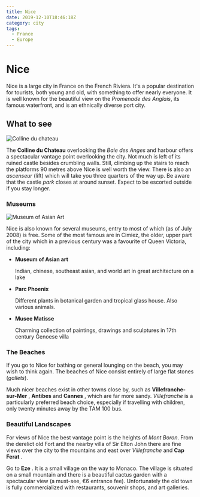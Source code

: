 ```yaml
---
title: Nice
date: 2019-12-10T18:46:18Z
category: city
tags:
  - France
  - Europe
---
```


# Nice
<WishWidget country="FR" city="Nice" label="true"></WishWidget>

Nice is a large city in France on the French Riviera. It's a popular destination for tourists, both young and old, with something to offer nearly everyone. It is well known for the beautiful view on the *Promenade des Anglais*, its famous waterfront, and is an ethnically diverse port city.

## What to see

![Colline du chateau](https://wikitravel.org/upload/shared//thumb/c/cb/NiceColline.JPG/300px-NiceColline.JPG)

The **Colline du Chateau** <WishWidget country="FR" city="Nice" activity="Colline du Chateau"></WishWidget> overlooking the _Baie des Anges_ and harbour offers a spectacular vantage point overlooking the city. Not much is left of its ruined castle besides crumbling walls. Still, climbing up the stairs to reach the platforms 90 metres above Nice is well worth the view. There is also an *ascenseur* (lift) which will take you three quarters of the way up. Be aware that the castle _park_ closes at around
sunset. Expect to be escorted outside if you stay longer.

### Museums

![Museum of
Asian Art](https://wikitravel.org/upload/shared//thumb/9/9f/NiceAsianMuseum.jpg/300px-NiceAsianMuseum.jpg)

Nice is also known for several museums, entry to most of which (as of July 2008) is free. Some of the most famous are in Cimiez, the older, upper part of the city which in a previous century was a favourite of Queen Victoria, including:

- **Museum of Asian art** <WishWidget country="FR" city="Nice" activity="Museum of Asian Art"></WishWidget>

	Indian, chinese, southeast asian, and world art in great architecture on a lake

- **Parc Phoenix** <WishWidget country="FR" city="Nice" activity="Parc Phoenix"></WishWidget>

	Different plants in botanical garden and tropical glass house. Also various animals.

- **Musee Matisse** <WishWidget country="FR" city="Nice" activity="Musee Matisse"></WishWidget>

	Charming collection of paintings, drawings and sculptures in 17th century Genoese villa

### The Beaches
<WishWidget country="FR" city="Nice" activity="Beaches"></WishWidget>

If you go to Nice for bathing or general lounging on the beach, you may wish to think again. The beaches of Nice consist entirely of large flat stones (_gallets_).

Much nicer beaches exist in other towns close by, such as **Villefranche-sur-Mer** <WishWidget country="FR" city="Nice" activity="Villefranche-sur-Mer"></WishWidget>, **Antibes** and **Cannes** <WishWidget country="FR" city="Nice" activity="Cannes"></WishWidget>, which are far more sandy. _Villefranche_ is a particularly preferred beach choice, especially if travelling with children, only twenty minutes away by the TAM 100 bus.

### Beautiful Landscapes

For views of Nice the best vantage point is the heights of _Mont Boron_. From the derelict old Fort and the nearby villa of Sir Elton John there are fine views over the city to the mountains and east over _Villefranche_ and **Cap Ferat** <WishWidget country="FR" city="Nice" activity="Cap Ferrat"></WishWidget>.

Go to **Eze** <WishWidget country="FR" city="Nice" activity="Eze"></WishWidget>. It is a small village on the way to Monaco. The village is situated on a small mountain and there is a beautiful cactus garden with a spectacular view (a must-see, €6 entrance fee). Unfortunately the old town is fully commercialized with restaurants, souvenir shops, and art galleries.
